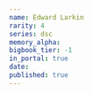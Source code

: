 ```yaml
---
name: Edward Larkin
rarity: 4
series: dsc
memory_alpha:
bigbook_tier: -1
in_portal: true
date:
published: true
---
```



